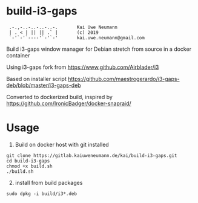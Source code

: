 # build-i3-gaps

     .-.,-..-..-..-..-.       Kai Uwe Neumann
     | . < | || || .` |       (c) 2019
     `-'`-'`----'`-'`-'       kai.uwe.neumann@gmail.com


Build i3-gaps window manager for Debian stretch from source in a docker container


Using i3-gaps fork from https://www.github.com/Airblader/i3

Based on installer script https://github.com/maestrogerardo/i3-gaps-deb/blob/master/i3-gaps-deb

Converted to dockerized build, inspired by https://github.com/IronicBadger/docker-snapraid/


# Usage

1. Build on docker host with git installed
```
git clone https://gitlab.kaiuweneumann.de/kai/build-i3-gaps.git
cd build-i3-gaps
chmod +x build.sh
./build.sh
```

2. install from build packages
```
sudo dpkg -i build/i3*.deb
```

